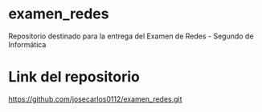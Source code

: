 # examen_redes
Repositorio destinado para la entrega del Examen de Redes - Segundo de Informática

# Link del repositorio
https://github.com/josecarlos0112/examen_redes.git
